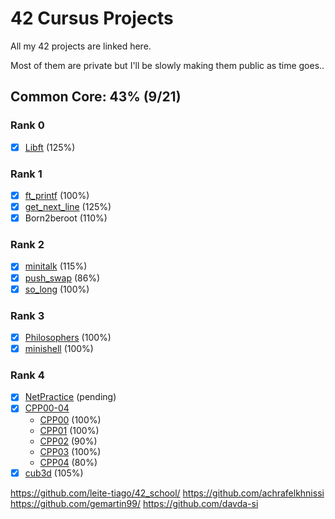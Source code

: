 # 42 Cursus Projects

All my 42 projects are linked here.

Most of them are private but I'll be slowly making them public as time goes..

## Common Core: 43% (9/21)

### Rank 0
- [x] [Libft](https://github.com/Stezsz/Libft) (125%)

### Rank 1
- [x] [ft_printf](https://github.com/Stezsz/ft_printf) (100%)
- [x] [get_next_line](https://github.com/Stezsz/get_next_line) (125%)
- [x] Born2beroot (110%)

### Rank 2
- [x] [minitalk](https://github.com/Stezsz/minitalk) (115%)
- [x] [push_swap](https://github.com/Stezsz/push_swap) (86%)
- [x] [so_long](https://github.com/Stezsz/so_long) (100%)

### Rank 3
- [x] [Philosophers](https://github.com/Stezsz/Philosophers) (100%)
- [x] [minishell](https://github.com/Stezsz/minishell) (100%)

### Rank 4

- [x] [NetPractice](https://github.com/Stezsz/NetPractice) (pending)
- [x] [CPP00-04](https://github.com/Stezsz/CPP00-04)
  - [CPP00](https://github.com/Stezsz/CPP00-04/tree/main/cpp00) (100%)
  - [CPP01](https://github.com/Stezsz/CPP00-04/tree/main/cpp01) (100%)
  - [CPP02](https://github.com/Stezsz/CPP00-04/tree/main/cpp02) (90%)
  - [CPP03](https://github.com/Stezsz/CPP00-04/tree/main/cpp03) (100%)
  - [CPP04](https://github.com/Stezsz/CPP00-04/tree/main/cpp04) (80%)
- [x] [cub3d](https://github.com/Stezsz/cub3d) (105%)

https://github.com/leite-tiago/42_school/
https://github.com/achrafelkhnissi
https://github.com/gemartin99/
https://github.com/davda-si

